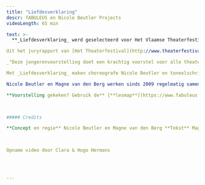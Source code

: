 ```yaml
---
title: "Liefdesverklaring"
descr: fABULEUS en Nicole Beutler Projects
videoLength: 65 min

text: >-
  **_Liefdesverklaring_ werd geselecteerd voor Het Vlaamse Theaterfestival 2015. Bovendien wordt de voorstelling ook getoond op het Nederlandse Theaterfestival.**

Uit het juryrapport van [Het Theaterfestival](http://www.theaterfestival.be/2015/jury):

_"Deze jongerenvoorstelling doet een krachtig voorstel voor alle theater, te beginnen met haar opgeslagen wimpers en haar welgemeende glimlach naar de zaal. Een zeldzaam mooie ode aan de magie tussen scène en publiek. Een visitekaartje voor het theater."_

Met _Liefdesverklaring_ maken choreografe Nicole Beutler en toneelschrijfster Magne van den Berg een schaduwversie van het ophefmakende _Publikumsbeschimpfung_ van Peter Handke uit 1966, dat de toenmalige theaterwetten van tafel veegde. _Liefdesverklaring_ keert de tekst om tot een verleidelijke en verwarrende lofzang aan het theater en het publiek; uitgesproken, gedanst en gebeatboxt door zes jonge spelers en voortgestuwd door de onweerstaanbare elektronische beats van DJ/componist Gary Shepherd.

Nicole Beutler en Magne van den Berg werken sinds 2009 regelmatig samen, o.a. voor _1: SONGS_ (2009) en de jongerenvoorstelling _PIECE_ (2011). Hun werk valt niet in een vakje te stoppen. Is het dans? Is het theater? Een uit de hand gelopen popconcert? Vast staat dat het telkens zinderende belevenissen zijn.

**Voorstelling gekeken? Gebruik de** [**lesmap**](https://www.fabuleus.be/assets/originals/1Vn0THKZ5gJzhp51W1Dh9q_LQYLfoi8qB.pdf) **voor nog meer plezier.**

‍

##### Credits

**Concept en regie** Nicole Beutler en Magne van den Berg **Tekst** Magne van den Berg, naar _Publikumsbeschimpfung_ van Peter Handke **Performers** Allen Assi, Bastien Bodarwé, Siska Bouwen, Laetitia Janssens, Stephanie Peeters en Jonas Vermeulen **Dramaturgie** Peter Anthonissen **Muziek** Gary Shepherd **Gebaren** Justa ter Haar **Toneelbeeld** Timme Afschrift **Kostuums** Dorine Van Autreve **Repetitor** Katja Pire **Productie** _f_ABULEUS en NBprojects **Coproductie** TAKT Dommelhof en KU\[N\]ST Leuven vzw in het kader van het stadsproject “Vesalius kruipt onder je huid”

‍

Opname video door Clara & Hugo Hermans

‍

‍
---
```

